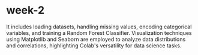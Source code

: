 # week-2
It includes loading datasets, handling missing values, encoding categorical variables, and training a Random Forest Classifier. Visualization techniques using Matplotlib and Seaborn are employed to analyze data distributions and correlations, highlighting Colab's versatility for data science tasks.

